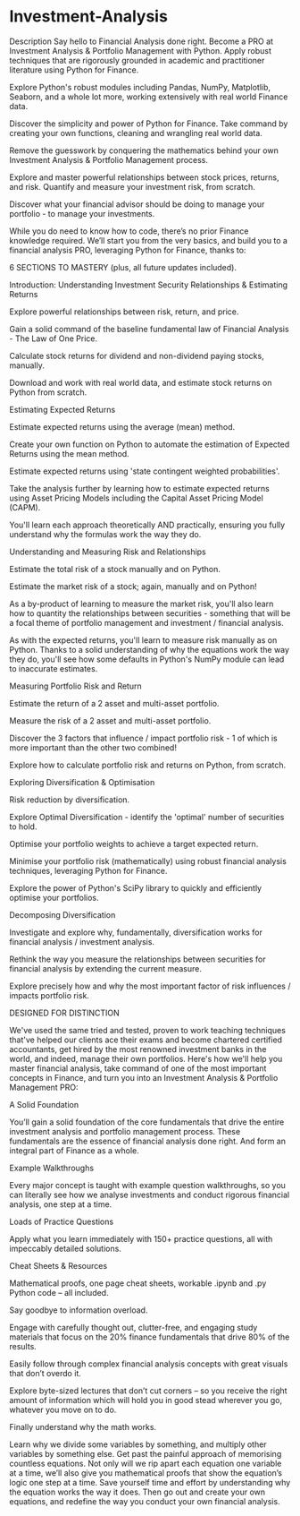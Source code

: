 # Investment-Analysis

Description
Say hello to Financial Analysis done right. Become a PRO at Investment Analysis & Portfolio Management with Python. Apply robust techniques that are rigorously grounded in academic and practitioner literature using Python for Finance.

Explore Python's robust modules including Pandas, NumPy, Matplotlib, Seaborn, and a whole lot more, working extensively with real world Finance data.

Discover the simplicity and power of Python for Finance. Take command by creating your own functions, cleaning and wrangling real world data.

Remove the guesswork by conquering the mathematics behind your own Investment Analysis & Portfolio Management process.

Explore and master powerful relationships between stock prices, returns, and risk. Quantify and measure your investment risk, from scratch.

Discover what your financial advisor should be doing to manage your portfolio - to manage your investments.

While you do need to know how to code, there’s no prior Finance knowledge required. We’ll start you from the very basics, and build you to a financial analysis PRO, leveraging Python for Finance, thanks to:

6 SECTIONS TO MASTERY (plus, all future updates included).

Introduction: Understanding Investment Security Relationships & Estimating Returns

Explore powerful relationships between risk, return, and price.

Gain a solid command of the baseline fundamental law of Financial Analysis - The Law of One Price.

Calculate stock returns for dividend and non-dividend paying stocks, manually.

Download and work with real world data, and estimate stock returns on Python from scratch.

Estimating Expected Returns

Estimate expected returns using the average (mean) method.

Create your own function on Python to automate the estimation of Expected Returns using the mean method.

Estimate expected returns using 'state contingent weighted probabilities'.

Take the analysis further by learning how to estimate expected returns using Asset Pricing Models including the Capital Asset Pricing Model (CAPM).

You'll learn each approach theoretically AND practically, ensuring you fully understand why the formulas work the way they do.

Understanding and Measuring Risk and Relationships

Estimate the total risk of a stock manually and on Python.

Estimate the market risk of a stock; again, manually and on Python!

As a by-product of learning to measure the market risk, you'll also learn how to quantity the relationships between securities - something that will be a focal theme of portfolio management and investment / financial analysis.

As with the expected returns, you'll learn to measure risk manually as on Python. Thanks to a solid understanding of why the equations work the way they do, you'll see how some defaults in Python's NumPy module can lead to inaccurate estimates.

Measuring Portfolio Risk and Return

Estimate the return of a 2 asset and multi-asset portfolio.

Measure the risk of a 2 asset and multi-asset portfolio.

Discover the 3 factors that influence / impact portfolio risk - 1 of which is more important than the other two combined!

Explore how to calculate portfolio risk and returns on Python, from scratch.

Exploring Diversification & Optimisation

Risk reduction by diversification.

Explore Optimal Diversification - identify the 'optimal' number of securities to hold.

Optimise your portfolio weights to achieve a target expected return.

Minimise your portfolio risk (mathematically) using robust financial analysis techniques, leveraging Python for Finance.

Explore the power of Python's SciPy library to quickly and efficiently optimise your portfolios.

Decomposing Diversification

Investigate and explore why, fundamentally, diversification works for financial analysis / investment analysis.

Rethink the way you measure the relationships between securities for financial analysis by extending the current measure.

Explore precisely how and why the most important factor of risk influences / impacts portfolio risk.



DESIGNED FOR DISTINCTION

We've used the same tried and tested, proven to work teaching techniques that've helped our clients ace their exams and become chartered certified accountants, get hired by the most renowned investment banks in the world, and indeed, manage their own portfolios. Here's how we'll help you master financial analysis, take command of one of the most important concepts in Finance, and turn you into an Investment Analysis & Portfolio Management PRO:

A Solid Foundation

You’ll gain a solid foundation of the core fundamentals that drive the entire investment analysis and portfolio management process. These fundamentals are the essence of financial analysis done right. And form an integral part of Finance as a whole.

Example Walkthroughs

Every major concept is taught with example question walkthroughs, so you can literally see how we analyse investments and conduct rigorous financial analysis, one step at a time.

Loads of Practice Questions

Apply what you learn immediately with 150+ practice questions, all with impeccably detailed solutions.

Cheat Sheets & Resources

Mathematical proofs, one page cheat sheets, workable .ipynb and .py Python code – all included.



Say goodbye to information overload.

Engage with carefully thought out, clutter-free, and engaging study materials that focus on the 20% finance fundamentals that drive 80% of the results.

Easily follow through complex financial analysis concepts with great visuals that don’t overdo it.

Explore byte-sized lectures that don’t cut corners – so you receive the right amount of information which will hold you in good stead wherever you go, whatever you move on to do.



Finally understand why  the math works.

Learn why we divide some variables by something, and multiply other variables by something else. Get past the painful approach of memorising countless equations. Not only will we rip apart each equation one variable at a time, we’ll also give you mathematical proofs that show the equation’s logic one step at a time. Save yourself time and effort by understanding why the equation works the way it does. Then go out and create your own equations, and redefine the way you conduct your own financial analysis.
